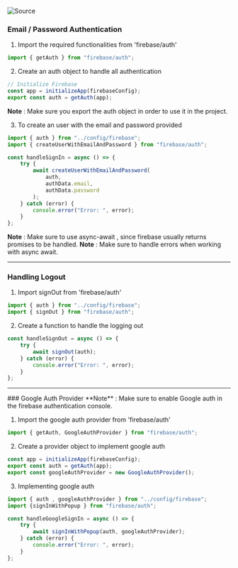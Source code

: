 ![Source](https://youtu.be/2hR-uWjBAgw?t=809)

### Email / Password Authentication

1. Import the required functionalities from 'firebase/auth'
```javascript
import { getAuth } from "firebase/auth";
```

2. Create an auth object to handle all authentication
```javascript
// Initialize Firebase
const app = initializeApp(firebaseConfig);
export const auth = getAuth(app);
```
**Note** : Make sure you export the auth object in order to use it in the project.

3. To create an user with the email and password provided
```javascript
import { auth } from "../config/firebase";
import { createUserWithEmailAndPassword } from "firebase/auth";

const handleSignIn = async () => {
	try {
		await createUserWithEmailAndPassword(
			auth,
			authData.email,
			authData.password
		);
	} catch (error) {
		console.error("Error: ", error);
	}
};
```
**Note** : Make sure to use async-await , since firebase usually returns promises to be handled.
**Note** : Make sure to handle errors when working with async await.

<hr>

### Handling Logout
1. Import signOut from 'firebase/auth'
```javascript
import { auth } from "../config/firebase";
import { signOut } from "firebase/auth";
```

2. Create a function to handle the logging out
```javascript
const handleSignOut = async () => {
	try {
		await signOut(auth);
	} catch (error) {
		console.error("Error: ", error);
	}
};
```

<hr>
### Google Auth Provider
**Note** : Make sure to enable Google auth in the firebase authentication console.

1. Import the google auth provider from 'firebase/auth'
```javascript
import { getAuth, GoogleAuthProvider } from "firebase/auth";
```

2.  Create a provider object to implement google auth
```javascript
const app = initializeApp(firebaseConfig);
export const auth = getAuth(app);
export const googleAuthProvider = new GoogleAuthProvider();
```

3. Implementing google auth
```javascript
import { auth , googleAuthProvider } from "../config/firebase";
import {signInWithPopup } from "firebase/auth";

const handleGoogleSignIn = async () => {
	try {
		await signInWithPopup(auth, googleAuthProvider);
	} catch (error) {
		console.error("Error: ", error);
	}
};
```
